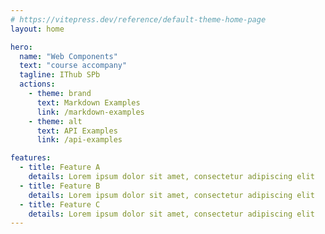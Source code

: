 ```yaml
---
# https://vitepress.dev/reference/default-theme-home-page
layout: home

hero:
  name: "Web Components"
  text: "course accompany"
  tagline: IThub SPb
  actions:
    - theme: brand
      text: Markdown Examples
      link: /markdown-examples
    - theme: alt
      text: API Examples
      link: /api-examples

features:
  - title: Feature A
    details: Lorem ipsum dolor sit amet, consectetur adipiscing elit
  - title: Feature B
    details: Lorem ipsum dolor sit amet, consectetur adipiscing elit
  - title: Feature C
    details: Lorem ipsum dolor sit amet, consectetur adipiscing elit
---
```


